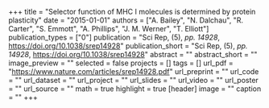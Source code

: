 +++
title = "Selector function of MHC I molecules is determined by protein plasticity"
date = "2015-01-01"
authors = ["A. Bailey", "N. Dalchau", "R. Carter", "S. Emmott", "A. Phillips", "J. M. Werner", "T. Elliott"]
publication_types = ["0"]
publication = "Sci Rep, (5), _pp. 14928_, https://doi.org/10.1038/srep14928"
publication_short = "Sci Rep, (5), _pp. 14928_, https://doi.org/10.1038/srep14928"
abstract = ""
abstract_short = ""
image_preview = ""
selected = false
projects = []
tags = []
url_pdf = "https://www.nature.com/articles/srep14928.pdf"
url_preprint = ""
url_code = ""
url_dataset = ""
url_project = ""
url_slides = ""
url_video = ""
url_poster = ""
url_source = ""
math = true
highlight = true
[header]
image = ""
caption = ""
+++
